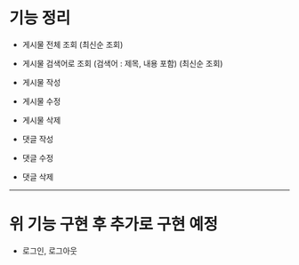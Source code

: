 # 기능 정리 

- 게시물 전체 조회 (최신순 조회)
- 게시물 검색어로 조회 (검색어 : 제목, 내용 포함) (최신순 조회)
- 게시물 작성
- 게시물 수정
- 게시물 삭제

- 댓글 작성
- 댓글 수정
- 댓글 삭제

---
# 위 기능 구현 후 추가로 구현 예정
- 로그인, 로그아웃 